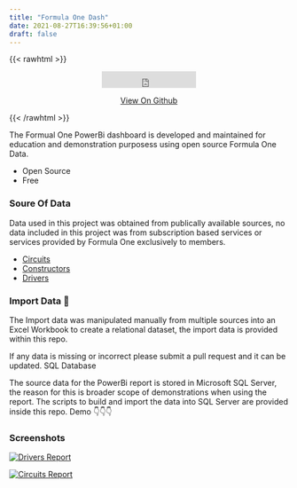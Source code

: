 ```yaml
---
title: "Formula One Dash"
date: 2021-08-27T16:39:56+01:00
draft: false
---
```


{{< rawhtml >}}
<center><iframe src="https://ghbtns.com/github-btn.html?user=richinsql&repo=FormulaOneDashboard&type=star&count=true&size=large" frameborder="0" scrolling="0" width="170" height="30" title="GitHub"></iframe>

<br />

<a style="text-align: center;" href="https://github.com/RichInSQL/FormulaOneDashboard">View On Github</a>

<bt />
</center>
{{< /rawhtml >}}

The Formual One PowerBi dashboard is developed and maintained for education and demonstration purposess using open source Formula One Data.

* Open Source
* Free

### Soure Of Data

Data used in this project was obtained from publically available sources, no data included in this project was from subscription based services or services provided by Formula One exclusively to members.

* [Circuits](https://en.wikipedia.org/wiki/List_of_Formula_One_circuits)
* [Constructors](https://en.wikipedia.org/wiki/List_of_Formula_One_constructors)
* [Drivers](https://en.wikipedia.org/wiki/List_of_Formula_One_drivers)

### Import Data 🚀

The Import data was manipulated manually from multiple sources into an Excel Workbook to create a relational dataset, the import data is provided within this repo.

If any data is missing or incorrect please submit a pull request and it can be updated.
SQL Database

The source data for the PowerBi report is stored in Microsoft SQL Server, the reason for this is broader scope of demonstrations when using the report. The scripts to build and import the data into SQL Server are provided inside this repo.
Demo 👇👇👇

### Screenshots

[![Drivers Report](/img/F1-Dashboard-1.png)](/img/F1-Dashboard-1.png)

[![Circuits Report](/img/F1-Dashboard-2.png)](/img/F1-Dashboard-2.png)




